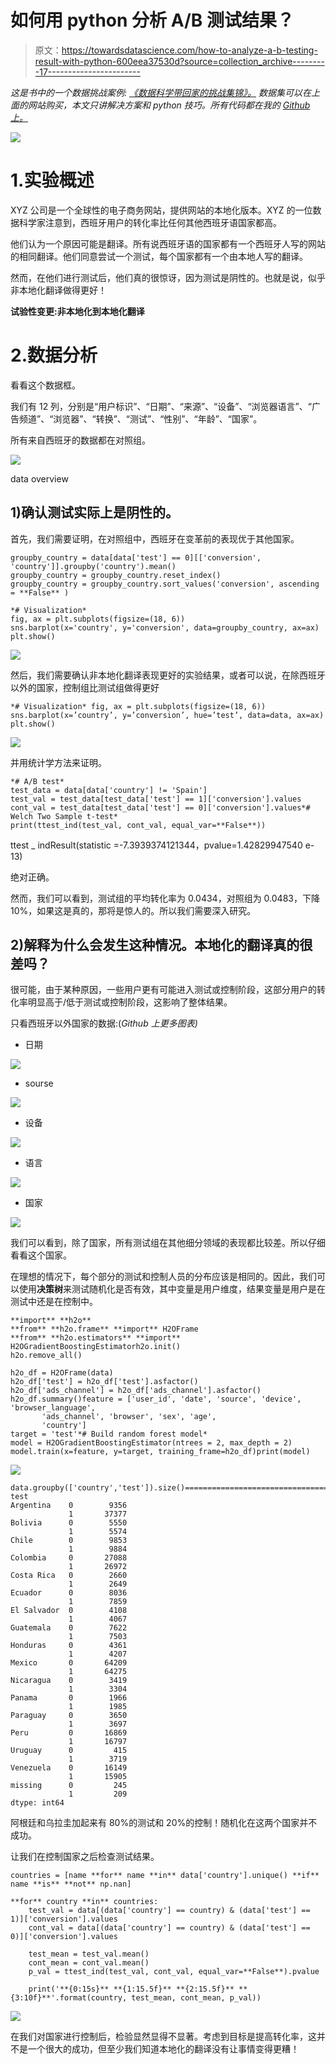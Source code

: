 # 如何用 python 分析 A/B 测试结果？

> 原文：<https://towardsdatascience.com/how-to-analyze-a-b-testing-result-with-python-600eea37530d?source=collection_archive---------17----------------------->

*这是书中的一个数据挑战案例:* [*《数据科学带回家的挑战集锦》。*](https://datamasked.com/) *数据集可以在上面的网站购买，本文只讲解决方案和 python 技巧。所有代码都在我的* [*Github 上。*](https://github.com/vertigo-yl/DS-take-home-Challenge/blob/master/02.AB_Testing.ipynb)

![](img/6d8870967ef5d764878d93c5b9ccc17c.png)

# 1.实验概述

XYZ 公司是一个全球性的电子商务网站，提供网站的本地化版本。XYZ 的一位数据科学家注意到，西班牙用户的转化率比任何其他西班牙语国家都高。

他们认为一个原因可能是翻译。所有说西班牙语的国家都有一个西班牙人写的网站的相同翻译。他们同意尝试一个测试，每个国家都有一个由本地人写的翻译。

然而，在他们进行测试后，他们真的很惊讶，因为测试是阴性的。也就是说，似乎非本地化翻译做得更好！

**试验性变更:非本地化到本地化翻译**

# 2.数据分析

看看这个数据框。

我们有 12 列，分别是“用户标识”、“日期”、“来源”、“设备”、“浏览器语言”、“广告频道”、“浏览器”、“转换”、“测试”、“性别”、“年龄”、“国家”。

所有来自西班牙的数据都在对照组。

![](img/2eba8abe894959d54345da78df8cb139.png)

data overview

## 1)确认测试实际上是阴性的。

首先，我们需要证明，在对照组中，西班牙在变革前的表现优于其他国家。

```
groupby_country = data[data['test'] == 0][['conversion', 'country']].groupby('country').mean()
groupby_country = groupby_country.reset_index()
groupby_country = groupby_country.sort_values('conversion', ascending = **False** )

*# Visualization*
fig, ax = plt.subplots(figsize=(18, 6))
sns.barplot(x='country', y='conversion', data=groupby_country, ax=ax)
plt.show()
```

![](img/718caa21a0a974041291a9a9c6448e27.png)

然后，我们需要确认非本地化翻译表现更好的实验结果，或者可以说，在除西班牙以外的国家，控制组比测试组做得更好

```
*# Visualization* fig, ax = plt.subplots(figsize=(18, 6))
sns.barplot(x=’country’, y=’conversion’, hue=’test’, data=data, ax=ax)
plt.show()
```

![](img/ceda6c2144fb9ab0da0a64955c3607ef.png)

并用统计学方法来证明。

```
*# A/B test*
test_data = data[data['country'] != 'Spain']
test_val = test_data[test_data['test'] == 1]['conversion'].values
cont_val = test_data[test_data['test'] == 0]['conversion'].values*# Welch Two Sample t-test*
print(ttest_ind(test_val, cont_val, equal_var=**False**))
```

ttest _ indResult(statistic =-7.3939374121344，pvalue=1.42829947540 e-13)

绝对正确。

然而，我们可以看到，测试组的平均转化率为 0.0434，对照组为 0.0483，下降 10%，如果这是真的，那将是惊人的。所以我们需要深入研究。

## 2)解释为什么会发生这种情况。本地化的翻译真的很差吗？

很可能，由于某种原因，一些用户更有可能进入测试或控制阶段，这部分用户的转化率明显高于/低于测试或控制阶段，这影响了整体结果。

只看西班牙以外国家的数据:(*Github 上更多图表)*

*   日期

![](img/fa7e0384487fffe37a49e94eda143ed1.png)

*   sourse

![](img/c37af3a291dcc5978e785edbd33294bd.png)

*   设备

![](img/8f193ffee6d4dc5033948ee0c0f609cb.png)

*   语言

![](img/25554e2c9bb4787750a06250ccc631df.png)

*   国家

![](img/2e86a24e1f5b4cd3a6f80349f82f94d8.png)

我们可以看到，除了国家，所有测试组在其他细分领域的表现都比较差。所以仔细看看这个国家。

在理想的情况下，每个部分的测试和控制人员的分布应该是相同的。因此，我们可以使用**决策树**来测试随机化是否有效，其中变量是用户维度，结果变量是用户是在测试中还是在控制中。

```
**import** **h2o**
**from** **h2o.frame** **import** H2OFrame
**from** **h2o.estimators** **import** H2OGradientBoostingEstimatorh2o.init()
h2o.remove_all()

h2o_df = H2OFrame(data)
h2o_df['test'] = h2o_df['test'].asfactor()
h2o_df['ads_channel'] = h2o_df['ads_channel'].asfactor()
h2o_df.summary()feature = ['user_id', 'date', 'source', 'device', 'browser_language',
       'ads_channel', 'browser', 'sex', 'age',
       'country']
target = 'test'*# Build random forest model*
model = H2OGradientBoostingEstimator(ntrees = 2, max_depth = 2)
model.train(x=feature, y=target, training_frame=h2o_df)print(model)
```

![](img/8b46adbd79dab9797d6bebc78d2f1370.png)

```
data.groupby(['country','test']).size()=====================================country      test
Argentina    0        9356
             1       37377
Bolivia      0        5550
             1        5574
Chile        0        9853
             1        9884
Colombia     0       27088
             1       26972
Costa Rica   0        2660
             1        2649
Ecuador      0        8036
             1        7859
El Salvador  0        4108
             1        4067
Guatemala    0        7622
             1        7503
Honduras     0        4361
             1        4207
Mexico       0       64209
             1       64275
Nicaragua    0        3419
             1        3304
Panama       0        1966
             1        1985
Paraguay     0        3650
             1        3697
Peru         0       16869
             1       16797
Uruguay      0         415
             1        3719
Venezuela    0       16149
             1       15905
missing      0         245
             1         209
dtype: int64
```

阿根廷和乌拉圭加起来有 80%的测试和 20%的控制！随机化在这两个国家并不成功。

让我们在控制国家之后检查测试结果。

```
countries = [name **for** name **in** data['country'].unique() **if** name **is** **not** np.nan]

**for** country **in** countries:
    test_val = data[(data['country'] == country) & (data['test'] == 1)]['conversion'].values
    cont_val = data[(data['country'] == country) & (data['test'] == 0)]['conversion'].values

    test_mean = test_val.mean()
    cont_mean = cont_val.mean()
    p_val = ttest_ind(test_val, cont_val, equal_var=**False**).pvalue

    print('**{0:15s}** **{1:15.5f}** **{2:15.5f}** **{3:10f}**'.format(country, test_mean, cont_mean, p_val))
```

![](img/560aae5159bf92b711c7e67fa8630c32.png)

在我们对国家进行控制后，检验显然显得不显著。考虑到目标是提高转化率，这并不是一个很大的成功，但至少我们知道本地化的翻译没有让事情变得更糟！